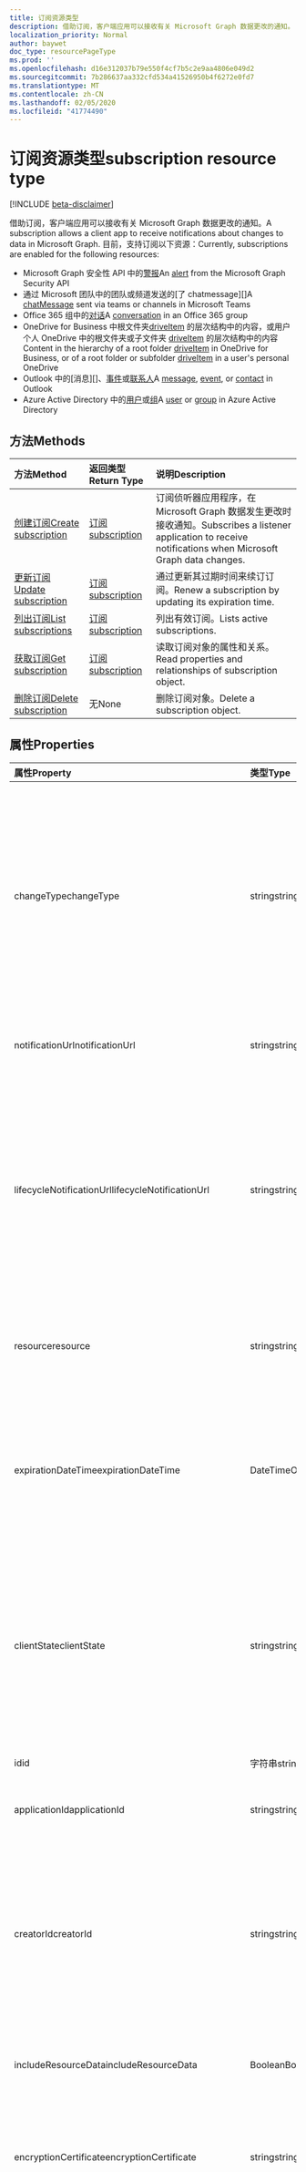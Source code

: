 ```yaml
---
title: 订阅资源类型
description: 借助订阅，客户端应用可以接收有关 Microsoft Graph 数据更改的通知。 目前，支持订阅以下资源：
localization_priority: Normal
author: baywet
doc_type: resourcePageType
ms.prod: ''
ms.openlocfilehash: d16e312037b79e550f4cf7b5c2e9aa4806e049d2
ms.sourcegitcommit: 7b286637aa332cfd534a41526950b4f6272e0fd7
ms.translationtype: MT
ms.contentlocale: zh-CN
ms.lasthandoff: 02/05/2020
ms.locfileid: "41774490"
---
```

# <a name="subscription-resource-type"></a><span data-ttu-id="2580c-104">订阅资源类型</span><span class="sxs-lookup"><span data-stu-id="2580c-104">subscription resource type</span></span>

[!INCLUDE [beta-disclaimer](../../includes/beta-disclaimer.md)]

<span data-ttu-id="2580c-105">借助订阅，客户端应用可以接收有关 Microsoft Graph 数据更改的通知。</span><span class="sxs-lookup"><span data-stu-id="2580c-105">A subscription allows a client app to receive notifications about changes to data in Microsoft Graph.</span></span> <span data-ttu-id="2580c-106">目前，支持订阅以下资源：</span><span class="sxs-lookup"><span data-stu-id="2580c-106">Currently, subscriptions are enabled for the following resources:</span></span>

- <span data-ttu-id="2580c-107">Microsoft Graph 安全性 API 中的[警报][]</span><span class="sxs-lookup"><span data-stu-id="2580c-107">An [alert][] from the Microsoft Graph Security API</span></span>
- <span data-ttu-id="2580c-108">通过 Microsoft 团队中的团队或频道发送的[了 chatmessage][]</span><span class="sxs-lookup"><span data-stu-id="2580c-108">A [chatMessage][] sent via teams or channels in Microsoft Teams</span></span>
- <span data-ttu-id="2580c-109">Office 365 组中的[对话][]</span><span class="sxs-lookup"><span data-stu-id="2580c-109">A [conversation][] in an Office 365 group</span></span>
- <span data-ttu-id="2580c-110">OneDrive for Business 中根文件夹[driveItem][] 的层次结构中的内容，或用户个人 OneDrive 中的根文件夹或子文件夹 [driveItem][] 的层次结构中的内容</span><span class="sxs-lookup"><span data-stu-id="2580c-110">Content in the hierarchy of a root folder [driveItem][] in OneDrive for Business, or of a root folder or subfolder [driveItem][] in a user's personal OneDrive</span></span>
- <span data-ttu-id="2580c-111">Outlook 中的[消息][]、[事件][]或[联系人][]</span><span class="sxs-lookup"><span data-stu-id="2580c-111">A [message][], [event][], or [contact][] in Outlook</span></span>
- <span data-ttu-id="2580c-112">Azure Active Directory 中的[用户][]或[组][]</span><span class="sxs-lookup"><span data-stu-id="2580c-112">A [user][] or [group][] in Azure Active Directory</span></span>

## <a name="methods"></a><span data-ttu-id="2580c-113">方法</span><span class="sxs-lookup"><span data-stu-id="2580c-113">Methods</span></span>

| <span data-ttu-id="2580c-114">方法</span><span class="sxs-lookup"><span data-stu-id="2580c-114">Method</span></span> | <span data-ttu-id="2580c-115">返回类型</span><span class="sxs-lookup"><span data-stu-id="2580c-115">Return Type</span></span> | <span data-ttu-id="2580c-116">说明</span><span class="sxs-lookup"><span data-stu-id="2580c-116">Description</span></span> |
|:-------|:------------|:------------|
| [<span data-ttu-id="2580c-117">创建订阅</span><span class="sxs-lookup"><span data-stu-id="2580c-117">Create subscription</span></span>](../api/subscription-post-subscriptions.md) | [<span data-ttu-id="2580c-118">订阅</span><span class="sxs-lookup"><span data-stu-id="2580c-118">subscription</span></span>](subscription.md) | <span data-ttu-id="2580c-119">订阅侦听器应用程序，在 Microsoft Graph 数据发生更改时接收通知。</span><span class="sxs-lookup"><span data-stu-id="2580c-119">Subscribes a listener application to receive notifications when Microsoft Graph data changes.</span></span> |
| [<span data-ttu-id="2580c-120">更新订阅</span><span class="sxs-lookup"><span data-stu-id="2580c-120">Update subscription</span></span>](../api/subscription-update.md) | [<span data-ttu-id="2580c-121">订阅</span><span class="sxs-lookup"><span data-stu-id="2580c-121">subscription</span></span>](subscription.md) | <span data-ttu-id="2580c-122">通过更新其过期时间来续订订阅。</span><span class="sxs-lookup"><span data-stu-id="2580c-122">Renew a subscription by updating its expiration time.</span></span> |
| [<span data-ttu-id="2580c-123">列出订阅</span><span class="sxs-lookup"><span data-stu-id="2580c-123">List subscriptions</span></span>](../api/subscription-list.md) | [<span data-ttu-id="2580c-124">订阅</span><span class="sxs-lookup"><span data-stu-id="2580c-124">subscription</span></span>](subscription.md) | <span data-ttu-id="2580c-125">列出有效订阅。</span><span class="sxs-lookup"><span data-stu-id="2580c-125">Lists active subscriptions.</span></span> |
| [<span data-ttu-id="2580c-126">获取订阅</span><span class="sxs-lookup"><span data-stu-id="2580c-126">Get subscription</span></span>](../api/subscription-get.md) | [<span data-ttu-id="2580c-127">订阅</span><span class="sxs-lookup"><span data-stu-id="2580c-127">subscription</span></span>](subscription.md) | <span data-ttu-id="2580c-128">读取订阅对象的属性和关系。</span><span class="sxs-lookup"><span data-stu-id="2580c-128">Read properties and relationships of subscription object.</span></span> |
| [<span data-ttu-id="2580c-129">删除订阅</span><span class="sxs-lookup"><span data-stu-id="2580c-129">Delete subscription</span></span>](../api/subscription-delete.md) | <span data-ttu-id="2580c-130">无</span><span class="sxs-lookup"><span data-stu-id="2580c-130">None</span></span> | <span data-ttu-id="2580c-131">删除订阅对象。</span><span class="sxs-lookup"><span data-stu-id="2580c-131">Delete a subscription object.</span></span> |

## <a name="properties"></a><span data-ttu-id="2580c-132">属性</span><span class="sxs-lookup"><span data-stu-id="2580c-132">Properties</span></span>

| <span data-ttu-id="2580c-133">属性</span><span class="sxs-lookup"><span data-stu-id="2580c-133">Property</span></span> | <span data-ttu-id="2580c-134">类型</span><span class="sxs-lookup"><span data-stu-id="2580c-134">Type</span></span> | <span data-ttu-id="2580c-135">说明</span><span class="sxs-lookup"><span data-stu-id="2580c-135">Description</span></span> |
|:---------|:-----|:------------|
| <span data-ttu-id="2580c-136">changeType</span><span class="sxs-lookup"><span data-stu-id="2580c-136">changeType</span></span> | <span data-ttu-id="2580c-137">string</span><span class="sxs-lookup"><span data-stu-id="2580c-137">string</span></span> | <span data-ttu-id="2580c-138">指示订阅资源中将引发通知的更改类型。</span><span class="sxs-lookup"><span data-stu-id="2580c-138">Indicates the type of change in the subscribed resource that will raise a notification.</span></span> <span data-ttu-id="2580c-139">支持的值是：`created`、`updated`、`deleted`。</span><span class="sxs-lookup"><span data-stu-id="2580c-139">The supported values are: `created`, `updated`, `deleted`.</span></span> <span data-ttu-id="2580c-140">可以使用以逗号分隔的列表组合多个值。</span><span class="sxs-lookup"><span data-stu-id="2580c-140">Multiple values can be combined using a comma-separated list.</span></span> <span data-ttu-id="2580c-141">必填。</span><span class="sxs-lookup"><span data-stu-id="2580c-141">Required.</span></span> <br><br><span data-ttu-id="2580c-142">注意：驱动器根项通知仅支持 `updated` changeType。</span><span class="sxs-lookup"><span data-stu-id="2580c-142">Note: Drive root item notifications support only the `updated` changeType.</span></span> <span data-ttu-id="2580c-143">用户和组通知支持 `updated` 和 `deleted` changeType。</span><span class="sxs-lookup"><span data-stu-id="2580c-143">User and group notifications support `updated` and `deleted` changeType.</span></span> |
| <span data-ttu-id="2580c-144">notificationUrl</span><span class="sxs-lookup"><span data-stu-id="2580c-144">notificationUrl</span></span> | <span data-ttu-id="2580c-145">string</span><span class="sxs-lookup"><span data-stu-id="2580c-145">string</span></span> | <span data-ttu-id="2580c-146">接收通知的终结点的 URL。</span><span class="sxs-lookup"><span data-stu-id="2580c-146">The URL of the endpoint that receives the notifications.</span></span> <span data-ttu-id="2580c-147">该 URL 必须使用 HTTPS 协议。</span><span class="sxs-lookup"><span data-stu-id="2580c-147">This URL must make use of the HTTPS protocol.</span></span> <span data-ttu-id="2580c-148">必填。</span><span class="sxs-lookup"><span data-stu-id="2580c-148">Required.</span></span> |
| <span data-ttu-id="2580c-149">lifecycleNotificationUrl</span><span class="sxs-lookup"><span data-stu-id="2580c-149">lifecycleNotificationUrl</span></span> | <span data-ttu-id="2580c-150">string</span><span class="sxs-lookup"><span data-stu-id="2580c-150">string</span></span> | <span data-ttu-id="2580c-151">接收生命周期通知（包括`subscriptionRemoved`和`missed`通知）的终结点的 URL。</span><span class="sxs-lookup"><span data-stu-id="2580c-151">The URL of the endpoint that receives lifecycle notifications, including `subscriptionRemoved` and `missed` notifications.</span></span> <span data-ttu-id="2580c-152">如果未提供，这些通知将传递给**notificationUrl**。</span><span class="sxs-lookup"><span data-stu-id="2580c-152">If not provided, those notifications will be delivered to **notificationUrl**.</span></span> <span data-ttu-id="2580c-153">该 URL 必须使用 HTTPS 协议。</span><span class="sxs-lookup"><span data-stu-id="2580c-153">This URL must make use of the HTTPS protocol.</span></span> <span data-ttu-id="2580c-154">可选。</span><span class="sxs-lookup"><span data-stu-id="2580c-154">Optional.</span></span> <br><br><span data-ttu-id="2580c-155">[阅读](/graph/webhooks-outlook-authz)有关 Outlook 资源如何使用生命周期通知的详细信息。</span><span class="sxs-lookup"><span data-stu-id="2580c-155">[Read more](/graph/webhooks-outlook-authz) about how Outlook resources use lifecycle notifications.</span></span> |
| <span data-ttu-id="2580c-156">resource</span><span class="sxs-lookup"><span data-stu-id="2580c-156">resource</span></span> | <span data-ttu-id="2580c-157">string</span><span class="sxs-lookup"><span data-stu-id="2580c-157">string</span></span> | <span data-ttu-id="2580c-158">指定要被监视以进行更改的资源。</span><span class="sxs-lookup"><span data-stu-id="2580c-158">Specifies the resource that will be monitored for changes.</span></span> <span data-ttu-id="2580c-159">不包含的基 URL (`https://graph.microsoft.com/beta/`)。</span><span class="sxs-lookup"><span data-stu-id="2580c-159">Do not include the base URL (`https://graph.microsoft.com/beta/`).</span></span> <span data-ttu-id="2580c-160">必填。</span><span class="sxs-lookup"><span data-stu-id="2580c-160">Required.</span></span> |
| <span data-ttu-id="2580c-161">expirationDateTime</span><span class="sxs-lookup"><span data-stu-id="2580c-161">expirationDateTime</span></span> | <span data-ttu-id="2580c-162">DateTimeOffset</span><span class="sxs-lookup"><span data-stu-id="2580c-162">DateTimeOffset</span></span> | <span data-ttu-id="2580c-163">指定 webhook 订阅过期的日期和时间。</span><span class="sxs-lookup"><span data-stu-id="2580c-163">Specifies the date and time when the webhook subscription expires.</span></span> <span data-ttu-id="2580c-164">时间为 UTC 时间，可以是距离订阅创建的一段时间（因订阅资源不同而异）。</span><span class="sxs-lookup"><span data-stu-id="2580c-164">The time is in UTC, and can be an amount of time from subscription creation that varies for the resource subscribed to.</span></span>  <span data-ttu-id="2580c-165">请参阅下表，了解支持的最长订阅有效期。</span><span class="sxs-lookup"><span data-stu-id="2580c-165">See the table below for maximum supported subscription length of time.</span></span> <span data-ttu-id="2580c-166">必填。</span><span class="sxs-lookup"><span data-stu-id="2580c-166">Required.</span></span> |
| <span data-ttu-id="2580c-167">clientState</span><span class="sxs-lookup"><span data-stu-id="2580c-167">clientState</span></span> | <span data-ttu-id="2580c-168">string</span><span class="sxs-lookup"><span data-stu-id="2580c-168">string</span></span> | <span data-ttu-id="2580c-169">指定每个通知中由服务发送的**clientState**属性的值。</span><span class="sxs-lookup"><span data-stu-id="2580c-169">Specifies the value of the **clientState** property sent by the service in each notification.</span></span> <span data-ttu-id="2580c-170">最大长度为 255 个字符。</span><span class="sxs-lookup"><span data-stu-id="2580c-170">The maximum length is 255 characters.</span></span> <span data-ttu-id="2580c-171">客户端可以通过将随订阅发送的**clientState**属性的值与每个通知收到的**clientState**属性的值进行比较，来检查该通知是否来自服务。</span><span class="sxs-lookup"><span data-stu-id="2580c-171">The client can check that the notification came from the service by comparing the value of the **clientState** property sent with the subscription with the value of the **clientState** property received with each notification.</span></span> <span data-ttu-id="2580c-172">可选。</span><span class="sxs-lookup"><span data-stu-id="2580c-172">Optional.</span></span> |
| <span data-ttu-id="2580c-173">id</span><span class="sxs-lookup"><span data-stu-id="2580c-173">id</span></span> | <span data-ttu-id="2580c-174">字符串</span><span class="sxs-lookup"><span data-stu-id="2580c-174">string</span></span> | <span data-ttu-id="2580c-p110">订阅的唯一标识符。只读。</span><span class="sxs-lookup"><span data-stu-id="2580c-p110">Unique identifier for the subscription. Read-only.</span></span> |
| <span data-ttu-id="2580c-177">applicationId</span><span class="sxs-lookup"><span data-stu-id="2580c-177">applicationId</span></span> | <span data-ttu-id="2580c-178">string</span><span class="sxs-lookup"><span data-stu-id="2580c-178">string</span></span> | <span data-ttu-id="2580c-179">用于创建订阅的应用程序的标识符。</span><span class="sxs-lookup"><span data-stu-id="2580c-179">Identifier of the application used to create the subscription.</span></span> <span data-ttu-id="2580c-180">只读。</span><span class="sxs-lookup"><span data-stu-id="2580c-180">Read-only.</span></span> |
| <span data-ttu-id="2580c-181">creatorId</span><span class="sxs-lookup"><span data-stu-id="2580c-181">creatorId</span></span> | <span data-ttu-id="2580c-182">string</span><span class="sxs-lookup"><span data-stu-id="2580c-182">string</span></span> | <span data-ttu-id="2580c-183">已创建订阅的用户或服务主体的标识符。</span><span class="sxs-lookup"><span data-stu-id="2580c-183">Identifier of the user or service principal that created the subscription.</span></span> <span data-ttu-id="2580c-184">如果应用程序使用委派权限来创建订阅，则此字段包含代表已登录的用户的 ID，该应用代表。</span><span class="sxs-lookup"><span data-stu-id="2580c-184">If the app used delegated permissions to create the subscription, this field contains the ID of the signed-in user the app called on behalf of.</span></span> <span data-ttu-id="2580c-185">如果应用程序使用的是应用程序权限，则此字段包含与该应用对应的服务主体的 ID。</span><span class="sxs-lookup"><span data-stu-id="2580c-185">If the app used application permissions, this field contains the ID of the service principal corresponding to the app.</span></span> <span data-ttu-id="2580c-186">只读。</span><span class="sxs-lookup"><span data-stu-id="2580c-186">Read-only.</span></span> |
| <span data-ttu-id="2580c-187">includeResourceData</span><span class="sxs-lookup"><span data-stu-id="2580c-187">includeResourceData</span></span> | <span data-ttu-id="2580c-188">Boolean</span><span class="sxs-lookup"><span data-stu-id="2580c-188">Boolean</span></span> | <span data-ttu-id="2580c-189">当设置为`true`时，更改通知[包括资源数据](/graph/webhooks-with-resource-data)（如聊天邮件的内容）。</span><span class="sxs-lookup"><span data-stu-id="2580c-189">When set to `true`, change notifications [include resource data](/graph/webhooks-with-resource-data) (such as content of a chat message).</span></span> <span data-ttu-id="2580c-190">可选。</span><span class="sxs-lookup"><span data-stu-id="2580c-190">Optional.</span></span> | 
| <span data-ttu-id="2580c-191">encryptionCertificate</span><span class="sxs-lookup"><span data-stu-id="2580c-191">encryptionCertificate</span></span> | <span data-ttu-id="2580c-192">string</span><span class="sxs-lookup"><span data-stu-id="2580c-192">string</span></span> | <span data-ttu-id="2580c-193">具有用于在通知中对资源数据进行加密的公钥的证书的 base64 编码表示形式。</span><span class="sxs-lookup"><span data-stu-id="2580c-193">A base64-encoded representation of a certificate with a public key used to encrypt resource data in notifications.</span></span> <span data-ttu-id="2580c-194">可选。</span><span class="sxs-lookup"><span data-stu-id="2580c-194">Optional.</span></span> <span data-ttu-id="2580c-195">当**includeResourceData**为 true 时是必需的。</span><span class="sxs-lookup"><span data-stu-id="2580c-195">Required when **includeResourceData** is true.</span></span> | 
| <span data-ttu-id="2580c-196">encryptionCertificateId</span><span class="sxs-lookup"><span data-stu-id="2580c-196">encryptionCertificateId</span></span> | <span data-ttu-id="2580c-197">string</span><span class="sxs-lookup"><span data-stu-id="2580c-197">string</span></span> | <span data-ttu-id="2580c-198">自定义应用程序提供的标识符，用于帮助确定解密资源数据所需的证书。</span><span class="sxs-lookup"><span data-stu-id="2580c-198">A custom app-provided identifier to help identify the certificate needed to decrypt resource data.</span></span> <span data-ttu-id="2580c-199">可选。</span><span class="sxs-lookup"><span data-stu-id="2580c-199">Optional.</span></span> <span data-ttu-id="2580c-200">当**includeResourceData**为 true 时是必需的。</span><span class="sxs-lookup"><span data-stu-id="2580c-200">Required when **includeResourceData** is true.</span></span> |
| <span data-ttu-id="2580c-201">latestSupportedTlsVersion</span><span class="sxs-lookup"><span data-stu-id="2580c-201">latestSupportedTlsVersion</span></span> | <span data-ttu-id="2580c-202">String</span><span class="sxs-lookup"><span data-stu-id="2580c-202">String</span></span> | <span data-ttu-id="2580c-203">指定通知终结点支持的最新 TLS 版本。</span><span class="sxs-lookup"><span data-stu-id="2580c-203">Specifies the latest TLS version that the notification endpoint supports.</span></span> <span data-ttu-id="2580c-204">允许订阅者在有限的时间段内使用已弃用的 TLS 版本。</span><span class="sxs-lookup"><span data-stu-id="2580c-204">Allows subscribers to use a deprecated version of TLS for a limited period.</span></span> <span data-ttu-id="2580c-205">可能的值： **v1_0**、 **v1_1**、 **v1_2**、 **v1_3**。</span><span class="sxs-lookup"><span data-stu-id="2580c-205">Possible values: **v1_0**, **v1_1**, **v1_2**, **v1_3**.</span></span> <span data-ttu-id="2580c-206">可选，默认值为 v1_2。</span><span class="sxs-lookup"><span data-stu-id="2580c-206">Optional, defaults to v1_2.</span></span> <span data-ttu-id="2580c-207">如果客户端终结点支持 TLS 1.2 或更高，则此属性不是必需的。</span><span class="sxs-lookup"><span data-stu-id="2580c-207">If the client endpoint supports TLS 1.2 or above this property is not needed.</span></span> <span data-ttu-id="2580c-208">如果客户端终结点仅支持 TLS 1.0 或1.1，则应将此属性设置为相应的版本，否则操作将失败。</span><span class="sxs-lookup"><span data-stu-id="2580c-208">If the client endpoint supports only TLS 1.0 or 1.1, this property should be set to the corresponding version or the operation will fail.</span></span> |

### <a name="maximum-length-of-subscription-per-resource-type"></a><span data-ttu-id="2580c-209">每个资源类型的最长订阅有效期</span><span class="sxs-lookup"><span data-stu-id="2580c-209">Maximum length of subscription per resource type</span></span>

| <span data-ttu-id="2580c-210">资源</span><span class="sxs-lookup"><span data-stu-id="2580c-210">Resource</span></span>            | <span data-ttu-id="2580c-211">最长过期时间</span><span class="sxs-lookup"><span data-stu-id="2580c-211">Maximum expiration time</span></span>  |
|:--------------------|:-------------------------|
| <span data-ttu-id="2580c-212">安全**警报**</span><span class="sxs-lookup"><span data-stu-id="2580c-212">Security **alert**</span></span>     | <span data-ttu-id="2580c-213">43200分钟（不到 30 天）</span><span class="sxs-lookup"><span data-stu-id="2580c-213">43200 minutes (under 30 days)</span></span>  |
| <span data-ttu-id="2580c-214">团队**了 chatmessage**</span><span class="sxs-lookup"><span data-stu-id="2580c-214">Teams **chatMessage**</span></span>    | <span data-ttu-id="2580c-215">60分钟（1小时）</span><span class="sxs-lookup"><span data-stu-id="2580c-215">60 minutes (1 hour)</span></span>  |
| <span data-ttu-id="2580c-216">组**对话**</span><span class="sxs-lookup"><span data-stu-id="2580c-216">Group **conversation**</span></span> | <span data-ttu-id="2580c-217">4230 分钟（不到 3 天）</span><span class="sxs-lookup"><span data-stu-id="2580c-217">4230 minutes (under 3 days)</span></span>    |
| <span data-ttu-id="2580c-218">OneDrive **driveItem**</span><span class="sxs-lookup"><span data-stu-id="2580c-218">OneDrive **driveItem**</span></span>    | <span data-ttu-id="2580c-219">4230 分钟（不到 3 天）</span><span class="sxs-lookup"><span data-stu-id="2580c-219">4230 minutes (under 3 days)</span></span>    |
| <span data-ttu-id="2580c-220">Outlook**邮件**、**事件**、**联系人**</span><span class="sxs-lookup"><span data-stu-id="2580c-220">Outlook **message**, **event**, **contact**</span></span>              | <span data-ttu-id="2580c-221">4230 分钟（不到 3 天）</span><span class="sxs-lookup"><span data-stu-id="2580c-221">4230 minutes (under 3 days)</span></span>    |
| <span data-ttu-id="2580c-222">**用户**、**组**、其他目录资源</span><span class="sxs-lookup"><span data-stu-id="2580c-222">**user**, **group**, other directory resources</span></span>   | <span data-ttu-id="2580c-223">4230 分钟（不到 3 天）</span><span class="sxs-lookup"><span data-stu-id="2580c-223">4230 minutes (under 3 days)</span></span>    |


> <span data-ttu-id="2580c-224">**注意：** 现有和新的应用都不得超过支持的这一上限值。</span><span class="sxs-lookup"><span data-stu-id="2580c-224">**Note:** Existing applications and new applications should not exceed the supported value.</span></span> <span data-ttu-id="2580c-225">今后，任何超出最大值的订阅创建或续订请求都将失败。</span><span class="sxs-lookup"><span data-stu-id="2580c-225">In the future, any requests to create or renew a subscription beyond the maximum value will fail.</span></span>

## <a name="relationships"></a><span data-ttu-id="2580c-226">关系</span><span class="sxs-lookup"><span data-stu-id="2580c-226">Relationships</span></span>

<span data-ttu-id="2580c-227">无。</span><span class="sxs-lookup"><span data-stu-id="2580c-227">None.</span></span>

## <a name="json-representation"></a><span data-ttu-id="2580c-228">JSON 表示形式</span><span class="sxs-lookup"><span data-stu-id="2580c-228">JSON representation</span></span>

<span data-ttu-id="2580c-229">下面是资源的 JSON 表示形式。</span><span class="sxs-lookup"><span data-stu-id="2580c-229">Here is a JSON representation of the resource.</span></span>

<!-- {
  "blockType": "resource",
  "optionalProperties": [

  ],
  "@odata.type": "microsoft.graph.subscription"
}-->

```json
{
  "changeType": "string",
  "notificationUrl": "string",
  "lifecycleNotificationUrl": "string",
  "resource": "string",
  "applicationId" : "string",
  "expirationDateTime": "string (timestamp)",
  "id": "string (identifier)",
  "clientState": "string",
  "creatorId": "string",
  "includeResourceData": "boolean",
  "encryptionCertificate": "string",
  "encryptionCertificateId": "string",
  "latestSupportedTlsVersion": "string"
}
```

[联系人]: ./contact.md
[contact]: ./contact.md
[对话]: ./conversation.md
[conversation]: ./conversation.md
[driveItem]: ./driveitem.md
[事件]: ./event.md
[event]: ./event.md
[组]: ./group.md
[group]: ./group.md
[邮件]: ./message.md
[message]: ./message.md
[用户]: ./user.md
[user]: ./user.md
[警报]: ./alert.md
[alert]: ./alert.md
[chatMessage]: ./chatmessage.md

<!-- uuid: 8fcb5dbc-d5aa-4681-8e31-b001d5168d79
2015-10-25 14:57:30 UTC -->
<!--
{
  "type": "#page.annotation",
  "description": "subscription resource",
  "keywords": "",
  "section": "documentation",
  "tocPath": "",
  "suppressions": []
}
-->
